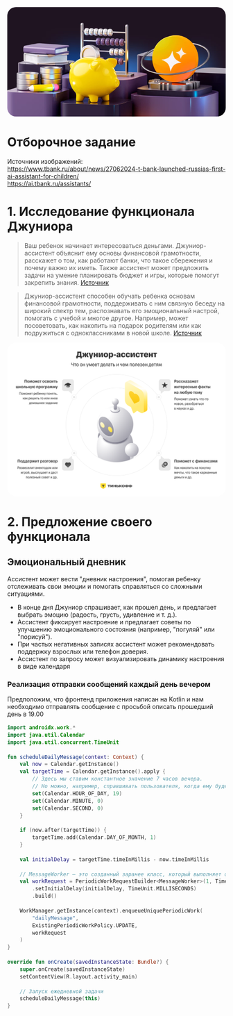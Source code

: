 <img src="img/junior-banner.png" width="600px" style="border-radius: 20px;">

# Отборочное задание

Источники изображений: \
https://www.tbank.ru/about/news/27062024-t-bank-launched-russias-first-ai-assistant-for-children/ \
https://ai.tbank.ru/assistants/

# 1. Исследование функционала Джуниора
> Ваш ребенок начинает интересоваться деньгами. Джуниор-ассистент объяснит ему основы финансовой грамотности, расскажет о том, как работают банки, что такое сбережения и почему важно их иметь. Также ассистент может предложить задачи на умение планировать бюджет и игры, которые помогут закрепить знания. [Источник](https://ai.tbank.ru/assistants/)

> Джуниор-ассистент способен обучать ребенка основам финансовой грамотности, поддерживать с ним связную беседу на широкий спектр тем, распознавать его эмоциональный настрой, помогать с учебой и многое другое. Например, может посоветовать, как накопить на подарок родителям или как подружиться с одноклассниками в новой школе. [Источник](https://www.tbank.ru/about/news/27062024-t-bank-launched-russias-first-ai-assistant-for-children/)

<img src="img/junior-assistant.png" width="600px" style="border-radius: 20px;">

# 2. Предложение своего функционала

## Эмоциональный дневник
Ассистент может вести "дневник настроения", помогая ребенку отслеживать свои эмоции и помогать справляться со сложными ситуациями.

- В конце дня Джуниор спрашивает, как прошел день, и предлагает выбрать эмоцию (радость, грусть, удивление и т. д.).
- Ассистент фиксирует настроение и предлагает советы по улучшению эмоционального состояния (например, "погуляй" или "порисуй").
- При частых негативных записях ассистент может рекомендовать поддержку взрослых или телефон доверия.
- Ассистент по запросу может визуализировать динамику настроения в виде календаря

### Реализация отправки сообщений каждый день вечером
Предположим, что фронтенд приложения написан на Kotlin и нам необходимо отправлять сообщение с просьбой описать прошедший день в 19.00

```kotlin
import androidx.work.*
import java.util.Calendar
import java.util.concurrent.TimeUnit

fun scheduleDailyMessage(context: Context) {
    val now = Calendar.getInstance()
    val targetTime = Calendar.getInstance().apply {
        // Здесь мы ставим константное значение 7 часов вечера.
        // Но можно, например, справшивать пользователя, когда ему будет удобно получать напоминания
        set(Calendar.HOUR_OF_DAY, 19)
        set(Calendar.MINUTE, 0)
        set(Calendar.SECOND, 0)
    }

    if (now.after(targetTime)) {
        targetTime.add(Calendar.DAY_OF_MONTH, 1)
    }

    val initialDelay = targetTime.timeInMillis - now.timeInMillis

    // MessageWorker — это созданный заранее класс, который выполняет отправку сообщений
    val workRequest = PeriodicWorkRequestBuilder<MessageWorker>(1, TimeUnit.DAYS)
        .setInitialDelay(initialDelay, TimeUnit.MILLISECONDS)
        .build()

    WorkManager.getInstance(context).enqueueUniquePeriodicWork(
        "dailyMessage",
        ExistingPeriodicWorkPolicy.UPDATE,
        workRequest
    )
}

override fun onCreate(savedInstanceState: Bundle?) {
    super.onCreate(savedInstanceState)
    setContentView(R.layout.activity_main)

    // Запуск ежедневной задачи
    scheduleDailyMessage(this)
}
```